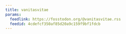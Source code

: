```yaml
---
title: vanitasvitae
params:
  feedlink: https://fosstodon.org/@vanitasvitae.rss
  feedid: 4cdefcf350af85d20a9c159f9bf1fdcb
---
```

